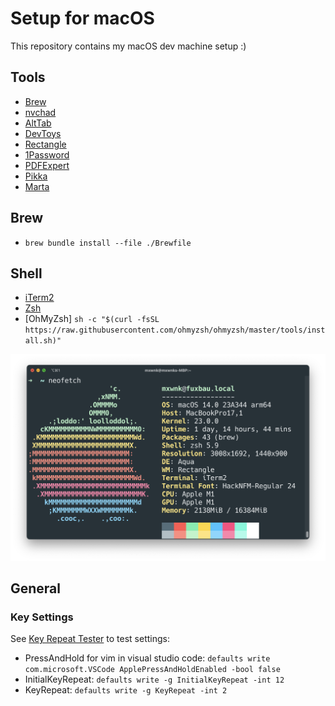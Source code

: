# Setup for macOS

This repository contains my macOS dev machine setup :)

## Tools

* [Brew](https://brew.sh/)
* [nvchad](https://nvchad.com/)
* [AltTab](https://alt-tab-macos.netlify.app/)
* [DevToys](https://github.com/ObuchiYuki/DevToysMac.com/)
* [Rectangle](https://rectangleapp.com/)
* [1Password](https://1password.com/)
* [PDFExpert](https://pdfexpert.com/)
* [Pikka](https://www.pikka.app/)
* [Marta](https://marta.sh/)

## Brew

* `brew bundle install --file ./Brewfile`

## Shell

* [iTerm2](https://iterm2.com/)
* [Zsh](https://formulae.brew.sh/formula/zsh)
* [OhMyZsh] `sh -c "$(curl -fsSL https://raw.githubusercontent.com/ohmyzsh/ohmyzsh/master/tools/install.sh)"`

![NeoFetch](./neofetch.png)

## General

### Key Settings

See [Key Repeat Tester](https://mac-key-repeat.zaymon.dev/) to test settings:
* PressAndHold for vim in visual studio code: `defaults write com.microsoft.VSCode ApplePressAndHoldEnabled -bool false`
* InitialKeyRepeat: `defaults write -g InitialKeyRepeat -int 12` 
* KeyRepeat: `defaults write -g KeyRepeat -int 2`

